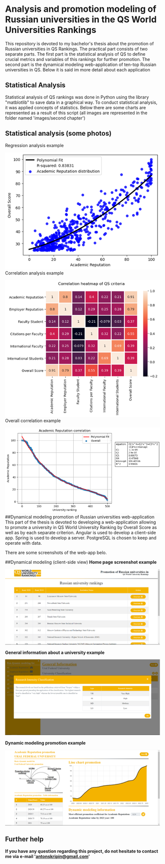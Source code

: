 # Analysis and promotion modeling of Russian universities in the QS World Universities Rankings
This repository is devoted to my bachelor's thesis about the promotion of Russian universities in QS Rankings.
The practical part consists of two separate parts.
The first part is the statistical analysis of QS to define crucial metrics and variables of this rankings for further promotion.
The second part is the dynamical modeling web-application of ten-top Russian universities in QS.
Below it is said im more detail about each application

## Statistical Analysis
Statistical analysis of QS rankings was done in Python using the library "matblotlib" to save data in a graphical way.
To conduct statistical analysis, it was applied concepts of statistics.
Below there are some charts are represented as a result of this script (all images are represented in the folder named 'images/second chapter')
## Statistical analysis (some photos)
Regression analysis example

![Alt text](./regression_analysis_example.png)
Correlation analysis example

![Alt text](./correlation_analysis_example.png)
Overall correlation example

![Alt text](./general_correlation_example.png)
##Dynamical modeling promotion of Russian universities web-application
This part of the thesis is devoted to developing a web-application allowing to promote a university in QS World University Ranking by Overall Score as well as by each separate criterion.
Angular is used to develop a client-side app.
Spring is used to develop a server.
PostgreSQL is chosen to keep and operate with data.

There are some screenshots of the web-app belo.

##Dynamical modeling (client-side view)
<b>Home page screenshot example</b>

![Alt text](./web_app_main_page_example.PNG)

<b>General information about a university example</b>

![Alt text](./web_app_general_information_page_example.PNG)

<b>Dynamic modeling promotion example<b>

![Alt text](./web_app_dynamic_modeling_page_example.PNG)


## Further help
If you have any question regarding this project, do not hesitate to contact me via e-mail 'antonskripin@gmail.com'
